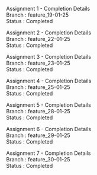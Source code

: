 Assignment 1 - Completion Details <br>
Branch : feature_19-01-25 <br>
Status : Completed

Assignment 2 - Completion Details <br>
Branch : feature_22-01-25 <br>
Status : Completed

Assignment 3 - Completion Details <br>
Branch : feature_23-01-25 <br>
Status : Completed

Assignment 4 - Completion Details <br>
Branch : feature_25-01-25 <br>
Status : Completed

Assignment 5 - Completion Details <br>
Branch : feature_28-01-25 <br>
Status : Completed

Assignment 6 - Completion Details <br>
Branch : feature_29-01-25 <br>
Status : Completed

Assignment 7 - Completion Details <br>
Branch : feature_30-01-25 <br>
Status : Completed
